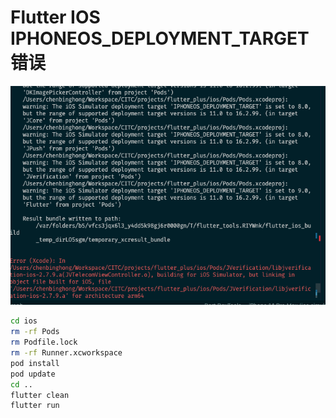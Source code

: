 # Flutter IOS IPHONEOS_DEPLOYMENT_TARGET错误

![image-20221228184834750](./assets/image-20221228184834750.png)

```sh
cd ios
rm -rf Pods
rm Podfile.lock
rm -rf Runner.xcworkspace
pod install
pod update
cd ..
flutter clean
flutter run
```

